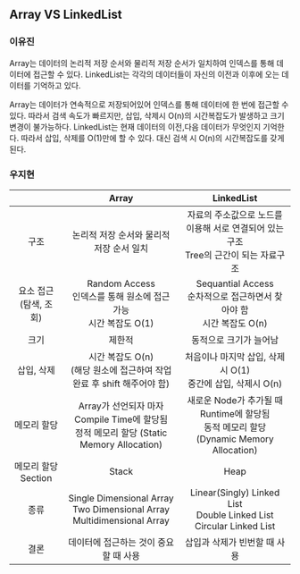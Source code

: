 ## Array VS LinkedList
### 이유진

Array는 데이터의 논리적 저장 순서와 물리적 저장 순서가 일치하여 인덱스를 통해 데이터에 접근할 수 있다. LinkedList는 각각의 데이터들이 자신의 이전과 이후에 오는 데이터를 기억하고 있다.

Array는 데이터가 연속적으로 저장되어있어 인덱스를 통해 데이터에 한 번에 접근할 수 있다. 따라서 검색 속도가 빠르지만, 삽입, 삭제시 O(n)의 시간복잡도가 발생하고 크기 변경이 불가능하다.
LinkedList는 현재 데이터의 이전,다음 데이터가 무엇인지 기억한다. 따라서 삽입, 삭제를 O(1)만에 할 수 있다. 대신 검색 시 O(n)의 시간복잡도를 갖게 된다.

### 우지현

|                              |                            Array                             |                          LinkedList                          |
| :--------------------------: | :----------------------------------------------------------: | :----------------------------------------------------------: |
|             구조             |           논리적 저장 순서와 물리적 저장 순서 일치           | 자료의 주소값으로 노드를 이용해 서로 연결되어 있는 구조<br />Tree의 근간이 되는 자료구조 |
| 요소 접근 <br />(탐색, 조회) | Random Access<br />인덱스를 통해 원소에 접근 가능<br />시간 복잡도 O(1) | Sequantial Access<br />순차적으로 접근하면서 찾아야 함<br />시간 복잡도 O(n) |
|             크기             |                            제한적                            |                    동적으로 크기가 늘어남                    |
|          삽입, 삭제          | 시간 복잡도 O(n)<br />(해당 원소에 접근하여 작업 완료 후 shift 해주어야 함) | 처음이나 마지막 삽입, 삭제시 O(1)<br />중간에 삽입, 삭제시 O(n) |
|         메모리 할당          | Array가 선언되자 마자 Compile Time에 할당됨<br />정적 메모리 할당 (Static Memory Allocation) | 새로운 Node가 추가될 때 Runtime에 할당됨<br />동적 메모리 할당 (Dynamic Memory Allocation) |
|     메모리 할당 Section      |                            Stack                             |                             Heap                             |
|             종류             | Single Dimensional Array<br />Two Dimensional Array<br />Multidimensional Array | Linear(Singly) Linked List<br />Double Linked List<br />Circular Linked List |
|             결론             |            데이터에 접근하는 것이 중요할 때 사용             |                 삽입과 삭제가 빈번할 때 사용                 |

